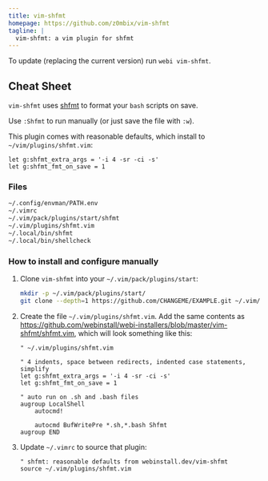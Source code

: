 ```yaml
---
title: vim-shfmt
homepage: https://github.com/z0mbix/vim-shfmt
tagline: |
  vim-shfmt: a vim plugin for shfmt
---
```


To update (replacing the current version) run `webi vim-shfmt`.

## Cheat Sheet

`vim-shfmt` uses [shfmt](https://webinstall.dev/shfmt) to format your `bash`
scripts on save.

Use `:Shfmt` to run manually (or just save the file with `:w`).

This plugin comes with reasonable defaults, which install to
`~/vim/plugins/shfmt.vim`:

```vim
let g:shfmt_extra_args = '-i 4 -sr -ci -s'
let g:shfmt_fmt_on_save = 1
```

### Files

```txt
~/.config/envman/PATH.env
~/.vimrc
~/.vim/pack/plugins/start/shfmt
~/.vim/plugins/shfmt.vim
~/.local/bin/shfmt
~/.local/bin/shellcheck
```

### How to install and configure manually

1. Clone `vim-shfmt` into your `~/.vim/pack/plugins/start`:

   ```bash
   mkdir -p ~/.vim/pack/plugins/start/
   git clone --depth=1 https://github.com/CHANGEME/EXAMPLE.git ~/.vim/pack/plugins/start/shfmt
   ```

2. Create the file `~/.vim/plugins/shfmt.vim`. Add the same contents as
   <https://github.com/webinstall/webi-installers/blob/master/vim-shfmt/shfmt.vim>,
   which will look something like this:

   ```vim
   " ~/.vim/plugins/shfmt.vim

   " 4 indents, space between redirects, indented case statements, simplify
   let g:shfmt_extra_args = '-i 4 -sr -ci -s'
   let g:shfmt_fmt_on_save = 1

   " auto run on .sh and .bash files
   augroup LocalShell
       autocmd!

       autocmd BufWritePre *.sh,*.bash Shfmt
   augroup END
   ```

3. Update `~/.vimrc` to source that plugin:
   ```vim
   " shfmt: reasonable defaults from webinstall.dev/vim-shfmt
   source ~/.vim/plugins/shfmt.vim
   ```
